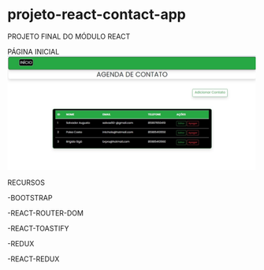 # projeto-react-contact-app

PROJETO FINAL DO MÓDULO REACT

PÁGINA INICIAL
![Tela Inicial](src/img/home.jpg)



RECURSOS

-BOOTSTRAP

-REACT-ROUTER-DOM

-REACT-TOASTIFY

-REDUX

-REACT-REDUX
